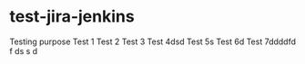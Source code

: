 # test-jira-jenkins
Testing purpose
Test 1
Test 2
Test 3
Test 4dsd
Test 5s
Test 6d
Test 7ddddfd
f
ds
s
d
